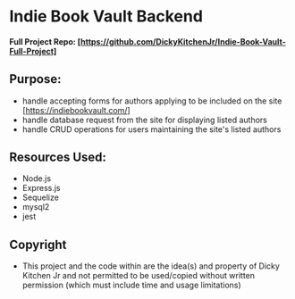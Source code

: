 # Indie Book Vault Backend
#### Full Project Repo: [https://github.com/DickyKitchenJr/Indie-Book-Vault-Full-Project]

## Purpose:
- handle accepting forms for authors applying to be included on the site [https://indiebookvault.com/]
- handle database request from the site for displaying listed authors
- handle CRUD operations for users maintaining the site's listed authors

## Resources Used: 
- Node.js
- Express.js
- Sequelize
- mysql2
- jest

## Copyright
- This project and the code within are the idea(s) and property of Dicky Kitchen Jr and not permitted to be used/copied without written permission (which must include time and usage limitations)